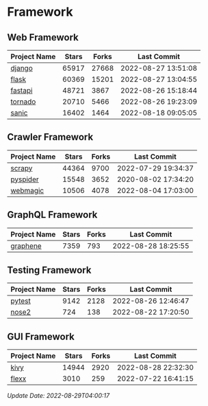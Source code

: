 # Framework

## Web Framework
| Project Name | Stars | Forks | Last Commit |
| ------------ | ----- | ----- | ----------- |
| [django](https://github.com/django/django) | 65917 | 27668 | 2022-08-27 13:51:08 |
| [flask](https://github.com/pallets/flask) | 60369 | 15201 | 2022-08-27 13:04:55 |
| [fastapi](https://github.com/tiangolo/fastapi) | 48721 | 3867 | 2022-08-26 15:18:44 |
| [tornado](https://github.com/tornadoweb/tornado) | 20710 | 5466 | 2022-08-26 19:23:09 |
| [sanic](https://github.com/sanic-org/sanic) | 16402 | 1464 | 2022-08-18 09:05:05 |

## Crawler Framework
| Project Name | Stars | Forks | Last Commit |
| ------------ | ----- | ----- | ----------- |
| [scrapy](https://github.com/scrapy/scrapy) | 44364 | 9700 | 2022-07-29 19:34:37 |
| [pyspider](https://github.com/binux/pyspider) | 15548 | 3652 | 2020-08-02 17:34:20 |
| [webmagic](https://github.com/code4craft/webmagic) | 10506 | 4078 | 2022-08-04 17:03:00 |

## GraphQL Framework
| Project Name | Stars | Forks | Last Commit |
| ------------ | ----- | ----- | ----------- |
| [graphene](https://github.com/graphql-python/graphene) | 7359 | 793 | 2022-08-28 18:25:55 |

## Testing Framework
| Project Name | Stars | Forks | Last Commit |
| ------------ | ----- | ----- | ----------- |
| [pytest](https://github.com/pytest-dev/pytest) | 9142 | 2128 | 2022-08-26 12:46:47 |
| [nose2](https://github.com/nose-devs/nose2) | 724 | 138 | 2022-08-22 17:20:50 |

## GUI Framework
| Project Name | Stars | Forks | Last Commit |
| ------------ | ----- | ----- | ----------- |
| [kivy](https://github.com/kivy/kivy) | 14944 | 2920 | 2022-08-28 22:32:30 |
| [flexx](https://github.com/flexxui/flexx) | 3010 | 259 | 2022-07-22 16:41:15 |

*Update Date: 2022-08-29T04:00:17*
